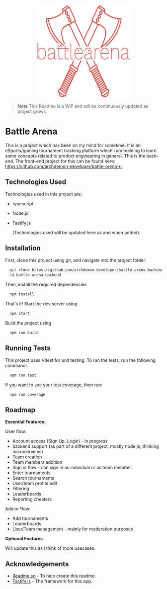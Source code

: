 <p align="center">
  <img width="300" height="300" src="./logo.png">
</p>

> **Note**
> This Readme is a WIP and will be continuously updated as project grows.

# Battle Arena

This is a project which has been on my mind for sometime. It is an eSports/gaming tournament tracking platform which i am building to learn some concepts related to product engineering in general. This is the back-end. The front-end project for this can be found here: https://github.com/archdemon-developer/battle-arena-ui

## Technologies Used

Technologies used in this project are:

- typescript
- Node.js
- Fastify.js

  (Technologies used will be updated here as and when added).

## Installation

First, clone this project using git, and navigate into the project folder:

```bash
  git clone https://github.com/archdemon-developer/battle-arena-backend.git
  cd battle-arena-backend
```

Then, install the required dependencies

```bash
  npm install
```

That's it! Start the dev server using

```bash
  npm start
```

Build the project using

```bash
  npm run build
```

## Running Tests

This project uses Vitest for unit testing. To run the tests, run the following command:

```bash
  npm run test
```

If you want to see your test coverage, then run:

```bash
  npm run coverage
```

## Roadmap

**Essential Features:**

User flow:

- Account access (Sign Up, Login) - In progress
- backend support (as part of a different project, mostly node.js, thinking microservices)
- Team creation
- Team members addition
- Sign in flow - can sign in as individual or as team member.
- Enter tournaments
- Search tournaments
- User/team profile edit
- Filtering
- Leaderboards
- Reporting cheaters

Admin Flow:

- Add tournaments
- Leaderboards
- User/Team management - mainly for moderation purposes

**Optional Features**

Will update this as i think of more usecases.

## Acknowledgements

- [Readme.so](https://readme.so/) - To help create this readme.
- [Fastify.js](https://github.com/fastify/fastify) - The framework for this app.
